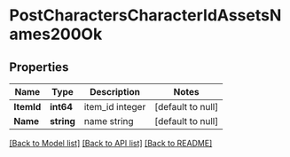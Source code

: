 # PostCharactersCharacterIdAssetsNames200Ok

## Properties
Name | Type | Description | Notes
------------ | ------------- | ------------- | -------------
**ItemId** | **int64** | item_id integer | [default to null]
**Name** | **string** | name string | [default to null]

[[Back to Model list]](../README.md#documentation-for-models) [[Back to API list]](../README.md#documentation-for-api-endpoints) [[Back to README]](../README.md)

